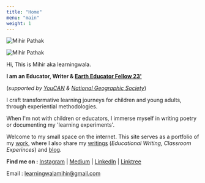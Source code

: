 ```yaml
---
title: "Home"
menu: "main"
weight: 1
---
```


![Mihir Pathak](/mp.b.png)

<img src="/mp.b.png" alt="Mihir Pathak"	>


Hi, This is Mihir aka learningwala.

**I am an Educator, Writer & [Earth Educator Fellow 23'](https://www.youcan.in/earth-edu)** 

(*supported by [YouCAN](https://www.youcan.in/) & [National Geographic Society](https://www.nationalgeographic.org/society/)*)

I craft transformative learning journeys for children and young adults, through experiential methodologies.

When I'm not with children or educators, I immerse myself in writing poetry or documenting my 'learning experiments'.

Welcome to my small space on the internet. 
This site serves as a portfolio of my [work](/facilitation), 
where I also share my [writings](/writings) (*Educational Writing, Classroom Experinces*) and [blog](/tags/learning-resources/). 

**Find me on :** [Instagram](https://www.instagram.com/learningwala/) | [Medium](https://medium.com/learningwala) | [LinkedIn](https://www.linkedin.com/in/learningwalamihir/) | [Linktree](https://linktr.ee/learningwala)


Email : [learningwalamihir@gmail.com](mailto:learningwalamihir@gmail.com)  
